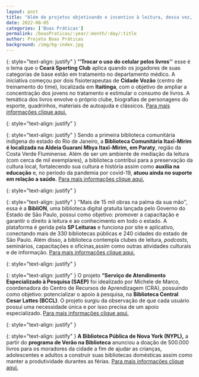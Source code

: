 ```yaml
---
layout: post
title: "Além de projetos objetivando o incentivo à leitura, dessa vez, há boas práticas acerca do apoio à pesquisa!"
date: 2022-08-05
categories: ['Boas Práticas']
permalink: /boasPraticas/:year/:month/:day/:title
author: Projeto Boas Práticas
background: /img/bg-index.jpg
---
```

{: style="text-align: justify" }
**''Trocar o uso do celular pelos livros''** esse é o lema que o **Ceará Sporting Club** aplica quando os jogadores de suas categorias de base estão em tratamento no departamento médico. A iniciativa começou por dois fisioterapeutas de **Cidade Vozão** (centro de treinamento do time), localizada em __Itaitinga__, com o objetivo de ampliar a concentração dos jovens no tratamento e estimular o consumo de livros. A temática dos livros envolve o próprio clube, biografias de personagens do esporte, quadrinhos, materiais de autoajuda e clássicos.
[Para mais informações clique aqui.](https://diariodonordeste.verdesmares.com.br/jogada/projeto-nas-categorias-de-base-do-ceara-cria-biblioteca-e-estimula-leitura-entre-os-jovens-atletas-1.3233532)

{: style="text-align: justify" }


{: style="text-align: justify" }
Sendo a primeira biblioteca comunitária indígena do estado do Rio de Janeiro, a __Biblioteca Comunitária Itaxĩ-Mirim é localizada na Aldeia Guarani Mbya Itaxĩ-Mirim, em Paraty__, região da Costa Verde Fluminense. Além de ser um ambiente de mediação da leitura (com cerca de mil exemplares), a biblioteca contribui para a preservação da cultura local, fortalecendo sua cultura e história assim como __auxilia na educação__ e, no período da pandemia por covid-19, **atuou ainda no suporte em relação a saúde.**
[Para mais informações clique aqui.](https://biblioo.info/conheca-a-itaxi-primeira-biblioteca-indigena-do-estado-do-rio-de-janeiro/)

{: style="text-align: justify" }


{: style="text-align: justify" }
‘’Mais de 15 mil obras na palma da sua mão’’, essa é a __BibliON__, uma biblioteca digital gratuita lançada pelo Governo do Estado de São Paulo, possui como objetivo: promover a capacitação e garantir o direito à leitura e ao conhecimento em todo o estado. A plataforma é gerida pela __SP Leituras__ e funciona por site e aplicativo, conectando mais de 330 bibliotecas públicas e 240 cidades do estado de São Paulo. Além disso, a biblioteca contempla clubes de leitura, _podcasts_, seminários, capacitações e oficinas,assim como outras atividades culturais e de informação.
[Para mais informações clique aqui.](https://www.publishnews.com.br/materias/2022/06/23/governo-de-sao-paulo-lanca-biblioteca-digital)

{: style="text-align: justify" }


{: style="text-align: justify" }
O projeto **“Serviço de Atendimento Especializado à Pesquisa (SAEP)** foi idealizado por Michele de Marco, coordenadora do Centro de Recursos de Aprendizagem (CRA), possuindo como objetivo: potencializar o apoio à pesquisa, na __Biblioteca Central Cesar Lattes (BCCL)__. O projeto surgiu da observação de que cada usuário possui uma necessidade única e por isso precisa de um apoio especializado. 
[Para mais informações clique aqui.](https://www.unicamp.br/unicamp/noticias/2022/06/15/biblioteca-central-cesar-lattes-oferece-servico-de-atendimento-especializado)

{: style="text-align: justify" }


{: style="text-align: justify" }
**A Biblioteca Pública de Nova York (NYPL),** a partir do **programa de Verão na Biblioteca** anunciou a doação de 500.000 livros para os moradores da cidade a fim de ajudar as crianças, adolescentes e adultos a construir suas bibliotecas domésticas assim como manter a produtividade durantes as férias.
[Para mais informações clique aqui.](https://www.cnn.com/2022/06/19/us/new-york-public-library-free-books-trnd/index.html)
